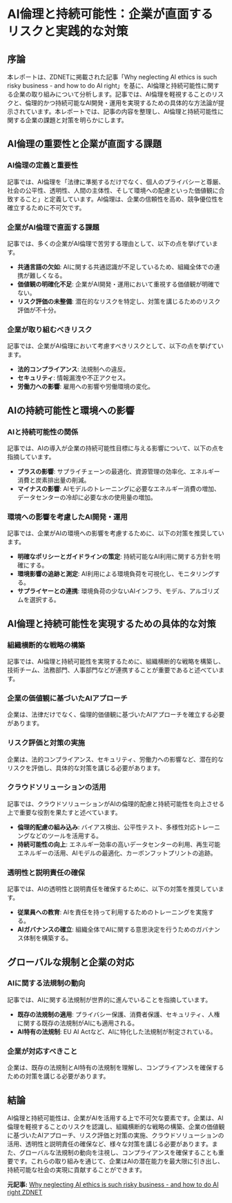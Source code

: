 # AI倫理と持続可能性：企業が直面するリスクと実践的な対策

## 序論

本レポートは、ZDNETに掲載された記事「Why neglecting AI ethics is such risky business - and how to do AI right」を基に、AI倫理と持続可能性に関する企業の取り組みについて分析します。記事では、AI倫理を軽視することのリスクと、倫理的かつ持続可能なAI開発・運用を実現するための具体的な方法論が提示されています。本レポートでは、記事の内容を整理し、AI倫理と持続可能性に関する企業の課題と対策を明らかにします。

## AI倫理の重要性と企業が直面する課題

### AI倫理の定義と重要性

記事では、AI倫理を「法律に準拠するだけでなく、個人のプライバシーと尊厳、社会の公平性、透明性、人間の主体性、そして環境への配慮といった価値観に合致すること」と定義しています。AI倫理は、企業の信頼性を高め、競争優位性を確立するために不可欠です。

### 企業がAI倫理で直面する課題

記事では、多くの企業がAI倫理で苦労する理由として、以下の点を挙げています。

* **共通言語の欠如**: AIに関する共通認識が不足しているため、組織全体での連携が難しくなる。
* **価値観の明確化不足**: 企業がAI開発・運用において重視する価値観が明確でない。
* **リスク評価の未整備**: 潜在的なリスクを特定し、対策を講じるためのリスク評価が不十分。

### 企業が取り組むべきリスク

記事では、企業がAI倫理において考慮すべきリスクとして、以下の点を挙げています。

* **法的コンプライアンス**: 法規制への違反。
* **セキュリティ**: 情報漏洩や不正アクセス。
* **労働力への影響**: 雇用への影響や労働環境の変化。

## AIの持続可能性と環境への影響

### AIと持続可能性の関係

記事では、AIの導入が企業の持続可能性目標に与える影響について、以下の点を指摘しています。

* **プラスの影響**: サプライチェーンの最適化、資源管理の効率化、エネルギー消費と炭素排出量の削減。
* **マイナスの影響**: AIモデルのトレーニングに必要なエネルギー消費の増加、データセンターの冷却に必要な水の使用量の増加。

### 環境への影響を考慮したAI開発・運用

記事では、企業がAIの環境への影響を考慮するために、以下の対策を推奨しています。

* **明確なポリシーとガイドラインの策定**: 持続可能なAI利用に関する方針を明確にする。
* **環境影響の追跡と測定**: AI利用による環境負荷を可視化し、モニタリングする。
* **サプライヤーとの連携**: 環境負荷の少ないAIインフラ、モデル、アルゴリズムを選択する。

## AI倫理と持続可能性を実現するための具体的な対策

### 組織横断的な戦略の構築

記事では、AI倫理と持続可能性を実現するために、組織横断的な戦略を構築し、技術チーム、法務部門、人事部門などが連携することが重要であると述べています。

### 企業の価値観に基づいたAIアプローチ

企業は、法律だけでなく、倫理的価値観に基づいたAIアプローチを確立する必要があります。

### リスク評価と対策の実施

企業は、法的コンプライアンス、セキュリティ、労働力への影響など、潜在的なリスクを評価し、具体的な対策を講じる必要があります。

### クラウドソリューションの活用

記事では、クラウドソリューションがAIの倫理的配慮と持続可能性を向上させる上で重要な役割を果たすと述べています。

* **倫理的配慮の組み込み**: バイアス検出、公平性テスト、多様性対応トレーニングなどのツールを活用する。
* **持続可能性の向上**: エネルギー効率の高いデータセンターの利用、再生可能エネルギーの活用、AIモデルの最適化、カーボンフットプリントの追跡。

### 透明性と説明責任の確保

記事では、AIの透明性と説明責任を確保するために、以下の対策を推奨しています。

* **従業員への教育**: AIを責任を持って利用するためのトレーニングを実施する。
* **AIガバナンスの確立**: 組織全体でAIに関する意思決定を行うためのガバナンス体制を構築する。

## グローバルな規制と企業の対応

### AIに関する法規制の動向

記事では、AIに関する法規制が世界的に進んでいることを指摘しています。

* **既存の法規制の適用**: プライバシー保護、消費者保護、セキュリティ、人権に関する既存の法規制がAIにも適用される。
* **AI特有の法規制**: EU AI Actなど、AIに特化した法規制が制定されている。

### 企業が対応すべきこと

企業は、既存の法規制とAI特有の法規制を理解し、コンプライアンスを確保するための対策を講じる必要があります。

## 結論

AI倫理と持続可能性は、企業がAIを活用する上で不可欠な要素です。企業は、AI倫理を軽視することのリスクを認識し、組織横断的な戦略の構築、企業の価値観に基づいたAIアプローチ、リスク評価と対策の実施、クラウドソリューションの活用、透明性と説明責任の確保など、様々な対策を講じる必要があります。また、グローバルな法規制の動向を注視し、コンプライアンスを確保することも重要です。これらの取り組みを通じて、企業はAIの潜在能力を最大限に引き出し、持続可能な社会の実現に貢献することができます。


**元記事:** [Why neglecting AI ethics is such risky business - and how to do AI right ZDNET](https://www.zdnet.com/article/why-neglecting-ai-ethics-is-such-risky-business-and-how-to-do-ai-right/)